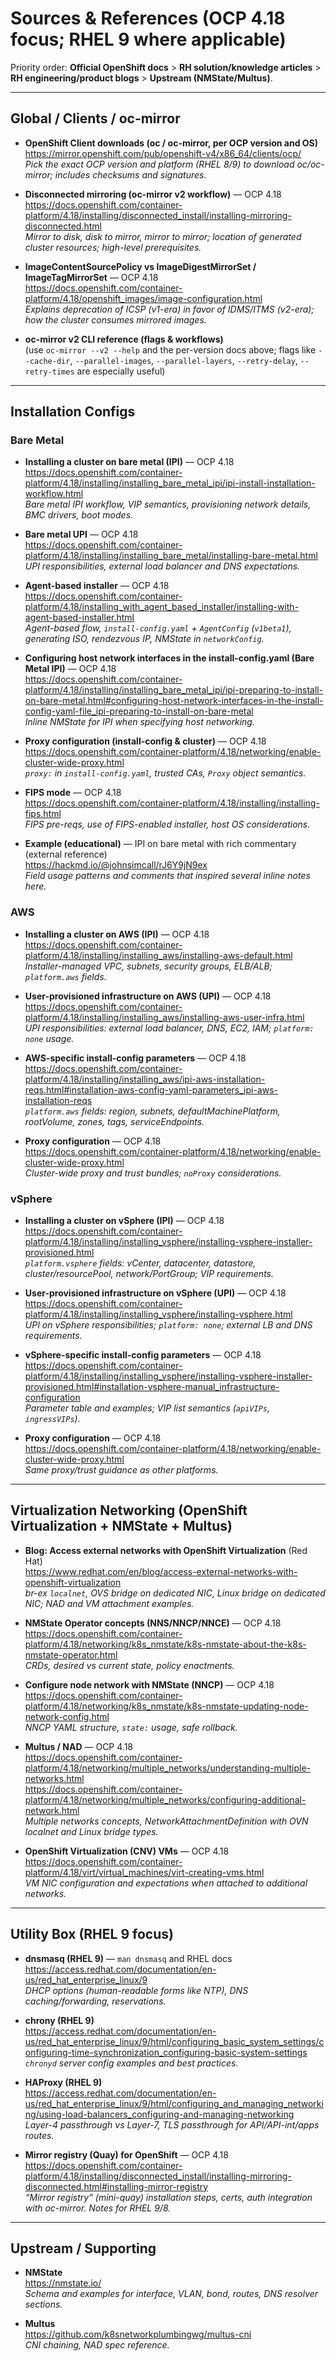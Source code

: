 # Sources & References (OCP 4.18 focus; RHEL 9 where applicable)

Priority order: **Official OpenShift docs** > **RH solution/knowledge articles** > **RH engineering/product blogs** > **Upstream (NMState/Multus)**.

---

## Global / Clients / oc-mirror

- **OpenShift Client downloads (oc / oc-mirror, per OCP version and OS)**  
  https://mirror.openshift.com/pub/openshift-v4/x86_64/clients/ocp/  
  *Pick the exact OCP version and platform (RHEL 8/9) to download oc/oc-mirror; includes checksums and signatures.*

- **Disconnected mirroring (oc-mirror v2 workflow)** — OCP 4.18  
  https://docs.openshift.com/container-platform/4.18/installing/disconnected_install/installing-mirroring-disconnected.html  
  *Mirror to disk, disk to mirror, mirror to mirror; location of generated cluster resources; high-level prerequisites.*

- **ImageContentSourcePolicy vs ImageDigestMirrorSet / ImageTagMirrorSet** — OCP 4.18  
  https://docs.openshift.com/container-platform/4.18/openshift_images/image-configuration.html  
  *Explains deprecation of ICSP (v1-era) in favor of IDMS/ITMS (v2-era); how the cluster consumes mirrored images.*

- **oc-mirror v2 CLI reference (flags & workflows)**  
  (use `oc-mirror --v2 --help` and the per-version docs above; flags like `--cache-dir`, `--parallel-images`, `--parallel-layers`, `--retry-delay`, `--retry-times` are especially useful)

---

## Installation Configs

### Bare Metal

- **Installing a cluster on bare metal (IPI)** — OCP 4.18  
  https://docs.openshift.com/container-platform/4.18/installing/installing_bare_metal_ipi/ipi-install-installation-workflow.html  
  *Bare metal IPI workflow, VIP semantics, provisioning network details, BMC drivers, boot modes.*

- **Bare metal UPI** — OCP 4.18  
  https://docs.openshift.com/container-platform/4.18/installing/installing_bare_metal/installing-bare-metal.html  
  *UPI responsibilities, external load balancer and DNS expectations.*

- **Agent-based installer** — OCP 4.18  
  https://docs.openshift.com/container-platform/4.18/installing_with_agent_based_installer/installing-with-agent-based-installer.html  
  *Agent-based flow, `install-config.yaml` + `AgentConfig` (`v1beta1`), generating ISO, rendezvous IP, NMState in `networkConfig`.*

- **Configuring host network interfaces in the install-config.yaml (Bare Metal IPI)** — OCP 4.18  
  https://docs.openshift.com/container-platform/4.18/installing/installing_bare_metal_ipi/ipi-preparing-to-install-on-bare-metal.html#configuring-host-network-interfaces-in-the-install-config-yaml-file_ipi-preparing-to-install-on-bare-metal  
  *Inline NMState for IPI when specifying host networking.*

- **Proxy configuration (install-config & cluster)** — OCP 4.18  
  https://docs.openshift.com/container-platform/4.18/networking/enable-cluster-wide-proxy.html  
  *`proxy:` in `install-config.yaml`, trusted CAs, `Proxy` object semantics.*

- **FIPS mode** — OCP 4.18  
  https://docs.openshift.com/container-platform/4.18/installing/installing-fips.html  
  *FIPS pre-reqs, use of FIPS-enabled installer, host OS considerations.*

- **Example (educational)** — IPI on bare metal with rich commentary (external reference)  
  https://hackmd.io/@johnsimcall/rJ6Y9jN9ex  
  *Field usage patterns and comments that inspired several inline notes here.*

### AWS

- **Installing a cluster on AWS (IPI)** — OCP 4.18  
  https://docs.openshift.com/container-platform/4.18/installing/installing_aws/installing-aws-default.html  
  *Installer-managed VPC, subnets, security groups, ELB/ALB; `platform.aws` fields.*

- **User-provisioned infrastructure on AWS (UPI)** — OCP 4.18  
  https://docs.openshift.com/container-platform/4.18/installing/installing_aws/installing-aws-user-infra.html  
  *UPI responsibilities: external load balancer, DNS, EC2, IAM; `platform: none` usage.*

- **AWS-specific install-config parameters** — OCP 4.18  
  https://docs.openshift.com/container-platform/4.18/installing/installing_aws/ipi-aws-installation-reqs.html#installation-aws-config-yaml-parameters_ipi-aws-installation-reqs  
  *`platform.aws` fields: region, subnets, defaultMachinePlatform, rootVolume, zones, tags, serviceEndpoints.*

- **Proxy configuration** — OCP 4.18  
  https://docs.openshift.com/container-platform/4.18/networking/enable-cluster-wide-proxy.html  
  *Cluster-wide proxy and trust bundles; `noProxy` considerations.*

### vSphere

- **Installing a cluster on vSphere (IPI)** — OCP 4.18  
  https://docs.openshift.com/container-platform/4.18/installing/installing_vsphere/installing-vsphere-installer-provisioned.html  
  *`platform.vsphere` fields: vCenter, datacenter, datastore, cluster/resourcePool, network/PortGroup; VIP requirements.*

- **User-provisioned infrastructure on vSphere (UPI)** — OCP 4.18  
  https://docs.openshift.com/container-platform/4.18/installing/installing_vsphere/installing-vsphere.html  
  *UPI on vSphere responsibilities; `platform: none`; external LB and DNS requirements.*

- **vSphere-specific install-config parameters** — OCP 4.18  
  https://docs.openshift.com/container-platform/4.18/installing/installing_vsphere/installing-vsphere-installer-provisioned.html#installation-vsphere-manual_infrastructure-configuration  
  *Parameter table and examples; VIP list semantics (`apiVIPs`, `ingressVIPs`).*

- **Proxy configuration** — OCP 4.18  
  https://docs.openshift.com/container-platform/4.18/networking/enable-cluster-wide-proxy.html  
  *Same proxy/trust guidance as other platforms.*

---

## Virtualization Networking (OpenShift Virtualization + NMState + Multus)

- **Blog: Access external networks with OpenShift Virtualization** (Red Hat)  
  https://www.redhat.com/en/blog/access-external-networks-with-openshift-virtualization  
  *br-ex `localnet`, OVS bridge on dedicated NIC, Linux bridge on dedicated NIC; NAD and VM attachment examples.*

- **NMState Operator concepts (NNS/NNCP/NNCE)** — OCP 4.18  
  https://docs.openshift.com/container-platform/4.18/networking/k8s_nmstate/k8s-nmstate-about-the-k8s-nmstate-operator.html  
  *CRDs, desired vs current state, policy enactments.*

- **Configure node network with NMState (NNCP)** — OCP 4.18  
  https://docs.openshift.com/container-platform/4.18/networking/k8s_nmstate/k8s-nmstate-updating-node-network-config.html  
  *NNCP YAML structure, `state:` usage, safe rollback.*

- **Multus / NAD** — OCP 4.18  
  https://docs.openshift.com/container-platform/4.18/networking/multiple_networks/understanding-multiple-networks.html  
  https://docs.openshift.com/container-platform/4.18/networking/multiple_networks/configuring-additional-network.html  
  *Multiple networks concepts, NetworkAttachmentDefinition with OVN localnet and Linux bridge types.*

- **OpenShift Virtualization (CNV) VMs** — OCP 4.18  
  https://docs.openshift.com/container-platform/4.18/virt/virtual_machines/virt-creating-vms.html  
  *VM NIC configuration and expectations when attached to additional networks.*

---

## Utility Box (RHEL 9 focus)

- **dnsmasq (RHEL 9)** — `man dnsmasq` and RHEL docs  
  https://access.redhat.com/documentation/en-us/red_hat_enterprise_linux/9  
  *DHCP options (human-readable forms like NTP), DNS caching/forwarding, reservations.*

- **chrony (RHEL 9)**  
  https://access.redhat.com/documentation/en-us/red_hat_enterprise_linux/9/html/configuring_basic_system_settings/configuring-time-synchronization_configuring-basic-system-settings  
  *`chronyd` server config examples and best practices.*

- **HAProxy (RHEL 9)**  
  https://access.redhat.com/documentation/en-us/red_hat_enterprise_linux/9/html/configuring_and_managing_networking/using-load-balancers_configuring-and-managing-networking  
  *Layer-4 passthrough vs Layer-7, TLS passthrough for API/API-int/apps routes.*

- **Mirror registry (Quay) for OpenShift** — OCP 4.18  
  https://docs.openshift.com/container-platform/4.18/installing/disconnected_install/installing-mirroring-disconnected.html#installing-mirror-registry  
  *“Mirror registry” (mini-quay) installation steps, certs, auth integration with oc-mirror. Notes for RHEL 9/8.*

---

## Upstream / Supporting

- **NMState**  
  https://nmstate.io/  
  *Schema and examples for interface, VLAN, bond, routes, DNS resolver sections.*

- **Multus**  
  https://github.com/k8snetworkplumbingwg/multus-cni  
  *CNI chaining, NAD spec reference.*

